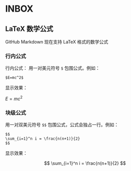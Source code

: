 # INBOX

## LaTeX 数学公式

GitHub Markdown 现在支持 LaTeX 格式的数学公式

### 行内公式

行内公式： 用一对美元符号 `$` 包围公式。例如：

```plaintext
$E=mc^2$
```

显示效果：

$E=mc^2$

### 块级公式

用一对双美元符号 `$$` 包围公式，公式会独占一行。例如：

```plaintext
$$
\sum_{i=1}^n i = \frac{n(n+1)}{2}
$$
```

显示效果：

$$
\sum_{i=1}^n i = \frac{n(n+1)}{2}
$$
